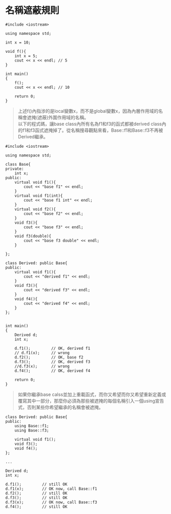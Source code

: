 # 名稱遮蔽規則
```
#include <iostream>

using namespace std;

int x = 10;

void f(){
    int x = 5;
    cout << x << endl; // 5
}

int main()
{
    f();
    cout << x << endl; // 10

    return 0;
}
```
> 上述f()內指涉的是local變數x，而不是global變數x，因為內層作用域的名稱會遮掩(遮蔽)外圍作用域的名稱。  
> 以下的程式碼，讓base class內所有名為f1和f3的函式都被derived class內的f1和f3函式遮掩掉了。從名稱搜尋觀點來看，Base::f1和Base::f3不再被Derived繼承。
```
#include <iostream>

using namespace std;

class Base{
private:
    int x;
public:
    virtual void f1(){
        cout << "base f1" << endl;
    }
    virtual void f1(int){
        cout << "base f1 int" << endl;
    }
    virtual void f2(){
        cout << "base f2" << endl;
    }
    void f3(){
        cout << "base f3" << endl;
    }
    void f3(double){
        cout << "base f3 double" << endl;
    }
    
};

class Derived: public Base{
public:
    virtual void f1(){
        cout << "derived f1" << endl;
    }
    void f3(){
        cout << "derived f3" << endl;
    }
    void f4(){
        cout << "derived f4" << endl;
    }
};


int main()
{
    Derived d;
    int x;
    
    d.f1();         // OK, derived f1
    // d.f1(x);     // wrong
    d.f2();         // OK, base f2
    d.f3();         // OK, derived f3
    //d.f3(x);      // wrong
    d.f4();         // OK, derived f4

    return 0;
}
```
> 如果你繼承base calss並加上重載函式，而你又希望而你又希望重新定義或覆寫其中一部分，那麼你必須為那些被遮掩的每個名稱引入一個using宣告式，否則某些你希望繼承的名稱會被遮掩。
```
class Derived: public Base{
public:
    using Base::f1;
    using Base::f3;

    virtual void f1();
    void f3();
    void f4();
};

...

Derived d;
int x;
    
d.f1();         // still OK
d.f1(x);        // OK now, call Base::f1
d.f2();         // still OK
d.f3();         // still OK
d.f3(x);        // OK now, call Base::f3
d.f4();         // still OK
```